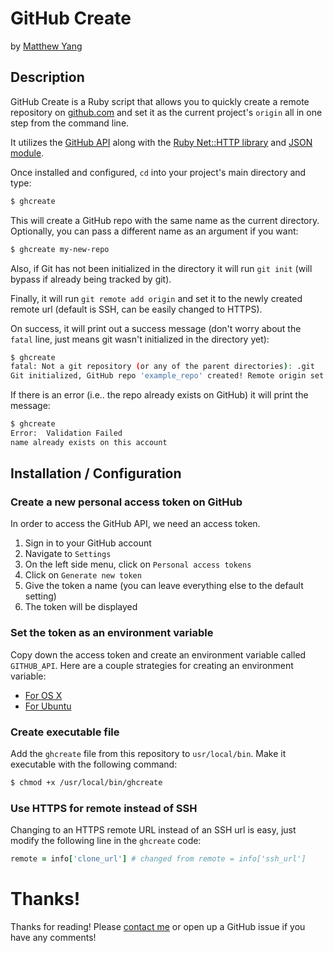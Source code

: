 # GitHub Create

by [Matthew Yang](http://matthewgyang.com)

## Description
GitHub Create is a Ruby script that allows you to quickly create a remote repository on [github.com](https://github.com) and set it as the current project's `origin` all in one step from the command line.

It utilizes the [GitHub API](https://developer.github.com/v3/) along with the [Ruby Net::HTTP library](http://ruby-doc.org/stdlib-2.2.3/libdoc/net/http/rdoc/Net/HTTP.html) and [JSON module](http://ruby-doc.org/stdlib-2.2.3/libdoc/json/rdoc/JSON.html).

Once installed and configured, `cd` into your project's main directory and type:

```bash
$ ghcreate
```

This will create a GitHub repo with the same name as the current directory.  Optionally, you can pass a different name as an argument if you want:

```bash
$ ghcreate my-new-repo
```

Also, if Git has not been initialized in the directory it will run `git init` (will bypass if already being tracked by git).

Finally, it will run `git remote add origin` and set it to the newly created remote url (default is SSH, can be easily changed to HTTPS).

On success, it will print out a success message (don't worry about the `fatal` line, just means git wasn't initialized in the directory yet):

```bash
$ ghcreate
fatal: Not a git repository (or any of the parent directories): .git
Git initialized, GitHub repo 'example_repo' created! Remote origin set to git@github.com:exampleuser/example_repo.git
```
If there is an error (i.e.. the repo already exists on GitHub) it will print the message:

```bash
$ ghcreate
Error:  Validation Failed
name already exists on this account
```
## Installation / Configuration
### Create a new personal access token on GitHub
In order to access the GitHub API, we need an access token.

1. Sign in to your GitHub account
2. Navigate to `Settings`
3. On the left side menu, click on `Personal access tokens`
4. Click on `Generate new token`
5. Give the token a name (you can leave everything else to the default setting)
6. The token will be displayed

### Set the token as an environment variable
Copy down the access token and create an environment variable called `GITHUB_API`.  Here are a couple strategies for creating an environment variable:

* [For OS X](http://osxdaily.com/2015/07/28/set-enviornment-variables-mac-os-x/)
* [For Ubuntu](https://help.ubuntu.com/community/EnvironmentVariables)

### Create executable file

Add the `ghcreate` file from this repository to `usr/local/bin`.
Make it executable with the following command:

```bash
$ chmod +x /usr/local/bin/ghcreate
```

### Use HTTPS for remote instead of SSH
Changing to an HTTPS remote URL instead of an SSH url is easy, just modify the following line in the `ghcreate` code:

```ruby
remote = info['clone_url'] # changed from remote = info['ssh_url']
```

# Thanks!
Thanks for reading! Please [contact me](mailto:matt@matthewgyang.com) or open up a GitHub issue if you have any comments!

